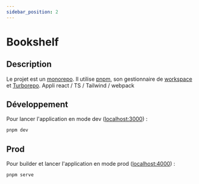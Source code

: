 ```yaml
---
sidebar_position: 2
---
```


# Bookshelf

## Description

Le projet est un [monorepo](https://monorepo.tools/). Il utilise [pnpm](https://pnpm.io/), son gestionnaire de [workspace](https://pnpm.io/workspaces) et [Turborepo](https://turborepo.org/).
Appli react / TS / Tailwind / webpack

## Développement

Pour lancer l'application en mode dev ([localhost:3000](http://localhost:3000)) :

```bash
pnpm dev
```

## Prod

Pour builder et lancer l'application en mode prod ([localhost:4000](http://localhost:4000)) :

```bash
pnpm serve
```
